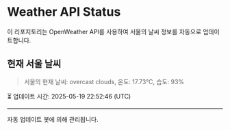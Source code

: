 
# Weather API Status

이 리포지토리는 OpenWeather API를 사용하여 서울의 날씨 정보를 자동으로 업데이트합니다.

## 현재 서울 날씨
> 서울의 현재 날씨: overcast clouds, 온도: 17.73°C, 습도: 93%

⏳ 업데이트 시간: 2025-05-19 22:52:46 (UTC)

---
자동 업데이트 봇에 의해 관리됩니다.
